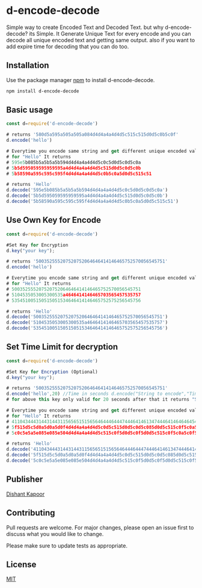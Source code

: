 # d-encode-decode


Simple way to create Encoded Text and Decoded Text. but why d-encode-decode?
its Simple. It Generate Unique Text for every encode and you can decode all unique encoded text and getting same output.
also if you want to add expire time for decoding that you can do too.

## Installation

Use the package manager [npm](https://npmjs.com/) to install d-encode-decode.

```bash
npm install d-encode-decode
```

## Basic usage

```javascript
const d=require('d-encode-decode')

# returns '580d5a595a505a505a084d4d4a4a4d4d5c515c515d0d5c0b5c0f'
d.encode('hello')

# Everytime you encode same string and get different unique encoded value
# for "Hello" It returns
# 595e5b085b5a5b5a5b594d4d4a4a4d4d5c0c5d0d5c0d5c0a
# 5b5d595059595959595a4d4d4a4a4d4d5c515d0d5c0d5c0b
# 5b58590a595c595c595f4d4d4a4a4d4d5c0b5c0a5d0d5c515c51

# returns 'Hello'
d.decode('595e5b085b5a5b5a5b594d4d4a4a4d4d5c0c5d0d5c0d5c0a')
d.decode('5b5d595059595959595a4d4d4a4a4d4d5c515d0d5c0d5c0b')
d.decode('5b58590a595c595c595f4d4d4a4a4d4d5c0b5c0a5d0d5c515c51')

```


## Use Own Key for Encode

```javascript
const d=require('d-encode-decode')

#Set Key for Encryption
d.key("your key");

# returns '500352555207520752064646414146465752570056545751'
d.encode('hello')

# Everytime you encode same string and get different unique encoded value
# for "Hello" It returns
# 500352555207520752064646414146465752570056545751
# 5104535053005300535a4646414146465703565457535757
# 535451005150515051534646414146465752575256545756

# returns 'Hello'
d.decode('500352555207520752064646414146465752570056545751')
d.decode('5104535053005300535a4646414146465703565457535757')
d.decode('535451005150515051534646414146465752575256545756')

```


## Set Time Limit for decryption

```javascript
const d=require('d-encode-decode')

#Set Key for Encryption (Optional)
d.key("your key");

# returns '500352555207520752064646414146465752570056545751'
d.encode('hello',20) //Time in seconds d.encode("String to encode","Time in Seconds")
# for above this key only valid for 20 seconds after that it returns "String Expired!"

# Everytime you encode same string and get different unique encoded value
# for "Hello" It returns
# 411043444314431443115656515156564644464447444641461347444641464646454646464246464644464246464644474446414640
# 5f515d5c5d0a5d0a5d0f4d4d4a4a4d4d5c0d5c515d0d5c0d5c085d0d5c515c0f5c0a5c0f5c0b5c0f5c0d5c0b5c595c585d0d5c515c50
# 5c0c5e5a5e085e085e504d4d4a4a4d4d5c515c0f5d0d5c0f5d0d5c515c0f5c0a5c0f5c0b5c0f5c0d5c085c0b5c515d0d5c515c50

# returns 'Hello'
d.decode('411043444314431443115656515156564644464447444641461347444641464646454646464246464644464246464644474446414640')
d.decode('5f515d5c5d0a5d0a5d0f4d4d4a4a4d4d5c0d5c515d0d5c0d5c085d0d5c515c0f5c0a5c0f5c0b5c0f5c0d5c0b5c595c585d0d5c515c50')
d.decode('5c0c5e5a5e085e085e504d4d4a4a4d4d5c515c0f5d0d5c0f5d0d5c515c0f5c0a5c0f5c0b5c0f5c0d5c085c0b5c515d0d5c515c50')

```

## Publisher
[Dishant Kapoor](https://dishantkapoor.com/)
## Contributing
Pull requests are welcome. For major changes, please open an issue first to discuss what you would like to change.

Please make sure to update tests as appropriate.

## License
[MIT](https://choosealicense.com/licenses/mit/)
